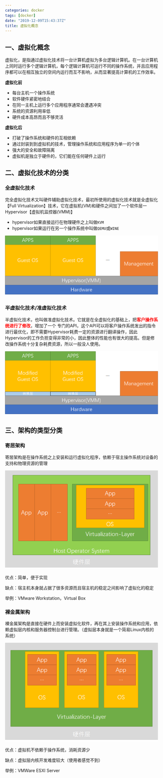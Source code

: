 ```yaml
---
categories: docker
tags: [docker]
date: "2019-12-09T15:43:37Z"
title: 虚拟化概念
---
```


## 一、虚拟化概念

​	虚拟化，是指通过虚拟化技术将一台计算机虚拟为多台逻辑计算机。在一台计算机上同时运行多个逻辑计算机，每个逻辑计算机可运行不同的操作系统，并且应用程序都可以在相互独立的空间内运行而互不影响，从而显著提高计算机的工作效率。

**虚拟化前**

- 每台主机一个操作系统
- 软件硬件紧密地结合
- 在同一主机上运行多个应用程序通常会遭遇冲突
- 系统的资源利用率低
- 硬件成本高昂而且不够灵活

**虚拟化后**

- 打破了操作系统和硬件的互相依赖
- 通过封装到到虚拟机的技术，管理操作系统和应用程序为单一的个体
- 强大的安全和故障隔离
- 虚拟机是独立于硬件的，它们能在任何硬件上运行

## 二、虚拟化技术的分类

### 全虚拟化技术

​	完全虚拟化技术又叫硬件辅助虚拟化技术，最初所使用的虚拟化技术就是全虚拟化【Full Virtualization】技术，它在虚拟机(VM)和硬件之间加了一个软件层一Hypervisor【虚拟机监控器(VMM)】

- hypervisor如果直接运行在物理硬件之上叫做`KVM`
- hypervisor如果运行在另一个操作系统中叫做`QEMU`或`WINE`

![Full-Virtualization](/img/virtualization/Full-Virtualization.png)

### 半虚拟化技术/准虚拟化技术

​	半虚拟化技术，也叫做准虚拟化技术。它就是在全虚拟化的基础上，把<span style="color:red">**客户操作系统进行了修改**</span>，增加了一个
专门的API，这个API可以将客户操作系统发出的指令进行最优化，即不需要Hypervisor耗费一定的资源进行翻译操作，因此Hypervisor的工作负担变得非常的小，因此整体的性能也有很大的提高。但是修改操作系统十分复杂耗费资源，所以一般没人使用。

![Para-Virtualization](/img/virtualization/Para-Virtualization.png)

## 三、架构的类型分类

### 寄居架构

寄居架构是在操作系统之上安装和运行虚拟化程序，依赖于宿主操作系统对设备的支持和物理资源的管理

![Hosted-Architecture](/img/virtualization/Hosted-Architecture.png)


优点：简单，便于实现

缺点：宿主机本身就占据了很多资源而且宿主机的稳定之间影响了虚拟化的稳定

举例：VMware Workstation，Virtual Box

### 裸金属架构

裸金属架构是直接在硬件上而安装虚拟化软件，再在其上安装操作系统和应用，依赖虚拟层内核和服务器控制台进行管理。（虚拟层本身就是一个简易Linux内核的系统）

![Naked-Architecture](/img/virtualization/Naked-Architecture.png)


优点：虚拟机不依赖于操作系统，消耗资源少

缺点：虚拟层内核开发难度较大（使用者感觉不到）

举例：VMWare ESXI Server
